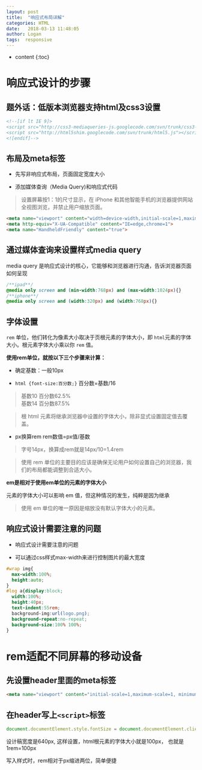 ```yaml
---
layout: post
title:  "响应式布局详解"
categories: HTML
date:   2018-03-13 11:48:05
author: Logan
tags:  responsive
---
```


* content
{:toc}

# 响应式设计的步骤

## 题外话：低版本浏览器支持html及css3设置

```html
<!--[if lt IE 9]>     
<script src="http://css3-mediaqueries-js.googlecode.com/svn/trunk/css3-mediaqueries.js"></script>
<script src="http://html5shim.googlecode.com/svn/trunk/html5.js"></script>
<![endif]-->
```

## 布局及meta标签

- 先写非响应式布局，页面固定宽度大小

- 添加媒体查询（Media Query)和响应式代码

> 设置屏幕按1：1的尺寸显示，在 iPhone 和其他智能手机的浏览器提供网站全视图浏览，并禁止用户缩放页面。

```html
<meta name="viewport" content="width=device-width,initial-scale=1,maximum-scale=1,user-scalable=no">
<meta http-equiv="X-UA-Compatible" content="IE=edge,chrome=1">
<meta name="HandheldFriendly" content="true">
```





## 通过媒体查询来设置样式media query

media query 是响应式设计的核心，它能够和浏览器进行沟通，告诉浏览器页面如何呈现

```css
/**ipad**/
@media only screen and (min-width:768px) and (max-width:1024px){}
/**iphone**/
@media only screen and (width:320px) and (width:768px){}
```

## 字体设置

`rem` 单位，他们转化为像素大小取决于页根元素的字体大小，即 `html`元素的字体大小。根元素字体大小乘以你 `rem` 值。

**使用rem单位，就按以下三个步骤来计算：**

- 确定基数：一般10px

- `html {font-size:百分数;}`    百分数=基数/16  

>基数10    百分数62.5% <br>
>基数14    百分数87.5%

> 根 html 元素将继承浏览器中设置的字体大小，除非显式设置固定值去覆盖。

- px换算rem   rem数值=px值/基数

> 字号14px，换算成rem就是14px/10=1.4rem

> 使用 rem 单位的主要目的应该是确保无论用户如何设置自己的浏览器，我们的布局都能调整到合适大小。

**em是相对于使用em单位的元素的字体大小**

元素的字体大小可以影响 em 值，但这种情况的发生，纯粹是因为继承

> 使用 em 单位的唯一原因是缩放没有默认字体大小的元素。

## 响应式设计需要注意的问题

- 响应式设计需要注意的问题

- 可以通过css样式max-width来进行控制图片的最大宽度

```css
#wrap img{
  max-width:100%;
  height:auto;
}
#log a{display:block;
  width:100%;
  height:40px;
  text-indent:55rem;
  background-img:url(logo.png);
  background-repeat:no-repeat;
  background-size:100% 100%;
}
```

# rem适配不同屏幕的移动设备

## 先设置header里面的meta标签

```html
<meta name="viewport" content="initial-scale=1,maximum-scale=1, minimum-scale=1">
```

## 在header写上`<script>`标签

```js
document.documentElement.style.fontSize = document.documentElement.clientWidth / 640*100 + 'px';
```

设计稿宽度是640px, 这样设置，html根元素的字体大小就是100px， 也就是1rem=100px

写入样式时，rem相对于px缩进两位，简单便捷

